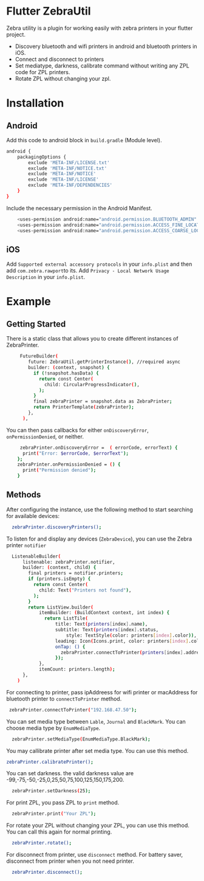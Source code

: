 # Flutter ZebraUtil



Zebra utility is a plugin for working easily with zebra printers in your flutter project.

  - Discovery bluetooth and wifi printers in android and bluetooth printers in iOS.
  - Connect and disconnect to printers
  - Set mediatype, darkness, calibrate command without writing any ZPL code for ZPL printers.
  - Rotate ZPL without changing your zpl.


# Installation

## Android

Add this code to android block in `build.gradle` (Module level).

```sh
android {
    packagingOptions {
        exclude 'META-INF/LICENSE.txt'
        exclude 'META-INF/NOTICE.txt'
        exclude 'META-INF/NOTICE'
        exclude 'META-INF/LICENSE'
        exclude 'META-INF/DEPENDENCIES'
    }
}
```

Include the necessary permission in the Android Manifest.
```sh
    <uses-permission android:name="android.permission.BLUETOOTH_ADMIN" />
    <uses-permission android:name="android.permission.ACCESS_FINE_LOCATION" />
    <uses-permission android:name="android.permission.ACCESS_COARSE_LOCATION" />
```

## iOS
Add `Supported external accessory protocols` in your `info.plist` and then add `com.zebra.rawport`to its.
Add `Privacy - Local Network Usage Description` in your `info.plist`.

# Example
## Getting Started
There is a static class that allows you to create different instances of ZebraPrinter.
```sh
     FutureBuilder(
        future: ZebraUtil.getPrinterInstance(), //required async 
        builder: (context, snapshot) {
          if (!snapshot.hasData) {
            return const Center(
              child: CircularProgressIndicator(),
            );
          }
          final zebraPrinter = snapshot.data as ZebraPrinter;
          return PrinterTemplate(zebraPrinter);
        },
      ),
```

You can then pass callbacks for either `onDiscoveryError`, `onPermissionDenied`, or neither.

```sh
     zebraPrinter.onDiscoveryError =  ( errorCode, errorText) {
      print("Error: $errorCode, $errorText");
    };
    zebraPrinter.onPermissionDenied = () {
      print("Permission denied");
    }
```

## Methods
After configuring the instance, use the following method to start searching for available devices:

```sh
  zebraPrinter.discoveryPrinters();
```
To listen for and display any devices (`ZebraDevice`), you can use the Zebra printer `notifier`
```sh
  ListenableBuilder(
      listenable: zebraPrinter.notifier,
      builder: (context, child) {
        final printers = notifier.printers;
        if (printers.isEmpty) {
          return const Center(
            child: Text("Printers not found"),
          );
        }
        return ListView.builder(
            itemBuilder: (BuildContext context, int index) {
              return ListTile(
                  title: Text(printers[index].name),
                  subtitle: Text(printers[index].status,
                      style: TextStyle(color: printers[index].color)),
                  leading: Icon(Icons.print, color: printers[index].color),
                  onTap: () {
                    zebraPrinter.connectToPrinter(printers[index].address);
                  });
            },
            itemCount: printers.length);
      },
    )
```

For connecting to printer, pass ipAddreess for wifi printer or macAddress for bluetooth printer to `connectToPrinter` method.
```sh
 zebraPrinter.connectToPrinter("192.168.47.50");
```

You can set media type between `Lable`, `Journal` and `BlackMark`. You can choose media type by `EnumMediaType`.
```sh
  zebraPrinter.setMediaType(EnumMediaType.BlackMark);
```
You may callibrate printer after set media type. You can use this method.
```sh
zebraPrinter.calibratePrinter();
```
You can set darkness. the valid darkness value are -99,-75,-50,-25,0,25,50,75,100,125,150,175,200.
```sh
  zebraPrinter.setDarkness(25);
```
For print ZPL, you pass ZPL to `print` method.
```sh
  zebraPrinter.print("Your ZPL");
```
For rotate your ZPL without changing your ZPL, you can use this method. You can call this again for normal printing.
```sh
  zebraPrinter.rotate();
```
For disconnect from printer, use `disconnect` method. For battery saver, disconnect from printer when you not need printer.
```sh
  zebraPrinter.disconnect();
```
